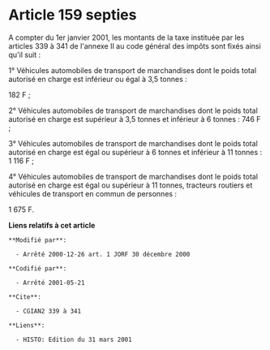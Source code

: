 # Article 159 septies

A compter du 1er janvier 2001, les montants de la taxe instituée par les articles 339 à 341 de l'annexe II au code général
des impôts sont fixés ainsi qu'il suit :

1° Véhicules automobiles de transport de marchandises dont le poids total autorisé en charge est inférieur ou égal à 3,5
tonnes :

182 F ;

2° Véhicules automobiles de transport de marchandises dont le poids total autorisé en charge est supérieur à 3,5 tonnes et
inférieur à 6 tonnes : 746 F ;

3° Véhicules automobiles de transport de marchandises dont le poids total autorisé en charge est égal ou supérieur à 6 tonnes
et inférieur à 11 tonnes : 1 116 F ;

4° Véhicules automobiles de transport de marchandises dont le poids total autorisé en charge est égal ou supérieur à 11
tonnes, tracteurs routiers et véhicules de transport en commun de personnes :

1 675 F.

**Liens relatifs à cet article**

	**Modifié par**:

	  - Arrêté 2000-12-26 art. 1 JORF 30 décembre 2000

	**Codifié par**:

	  - Arrêté 2001-05-21

	**Cite**:

	  - CGIAN2 339 à 341

	**Liens**:

	  - HISTO: Edition du 31 mars 2001
